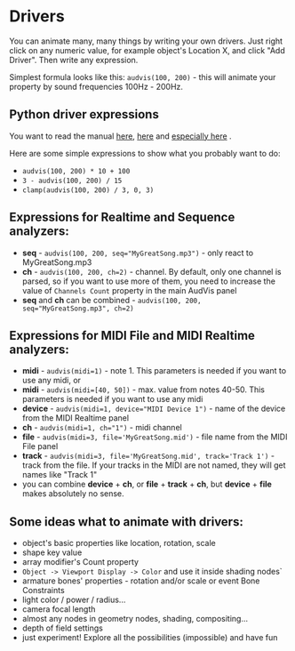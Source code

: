 # Drivers

You can animate many, many things by writing your own drivers. Just right click on any numeric value, for example
object's Location X, and click "Add Driver". Then write any expression.

Simplest formula looks like this: `audvis(100, 200)` - this will animate your property by sound frequencies 100Hz -
200Hz.

## Python driver expressions

You want to read the manual [here](https://docs.blender.org/manual/en/latest/animation/drivers/drivers_panel.html),
[here](https://docs.blender.org/manual/en/latest/animation/drivers/introduction.html)
and [especially here](https://docs.blender.org/manual/en/latest/animation/drivers/drivers_panel.html#drivers-simple-expressions)
.

Here are some simple expressions to show what you probably want to do:

- `audvis(100, 200) * 10 + 100`
- `3 - audvis(100, 200) / 15`
- `clamp(audvis(100, 200) / 3, 0, 3)`

## Expressions for Realtime and Sequence analyzers:

- **seq** - `audvis(100, 200, seq="MyGreatSong.mp3")` - only react to MyGreatSong.mp3
- **ch** - `audvis(100, 200, ch=2)` - channel. By default, only one channel is parsed, so if you want to use more of
  them, you need to increase the value of `Channels Count` property in the main AudVis panel
- **seq** and **ch** can be combined - `audvis(100, 200, seq="MyGreatSong.mp3", ch=2)`

## Expressions for MIDI File and MIDI Realtime analyzers:

- **midi** - `audvis(midi=1)` - note 1. This parameters is needed if you want to use any midi, or
- **midi** - `audvis(midi=[40, 50])` - max. value from notes 40-50. This parameters is needed if you want to use any midi
- **device** - `audvis(midi=1, device="MIDI Device 1")` - name of the device from the MIDI Realtime panel
- **ch** - `audvis(midi=1, ch="1")` - midi channel
- **file** - `audvis(midi=3, file='MyGreatSong.mid')` - file name from the MIDI File panel
- **track** - `audvis(midi=3, file='MyGreatSong.mid', track='Track 1')` - track from the file. If your tracks in the
  MIDI are not named, they will get names like "Track 1"
- you can combine **device** + **ch**, or **file** + **track** + **ch**, but **device** + **file** makes absolutely no
  sense.

## Some ideas what to animate with drivers:

- object's basic properties like location, rotation, scale
- shape key value
- array modifier's Count property
- `Object -> Viewport Display -> Color` and use it inside shading nodes`
- armature bones' properties - rotation and/or scale or event Bone Constraints
- light color / power / radius...
- camera focal length
- almost any nodes in geometry nodes, shading, compositing...
- depth of field settings
- just experiment! Explore all the possibilities (impossible) and have fun